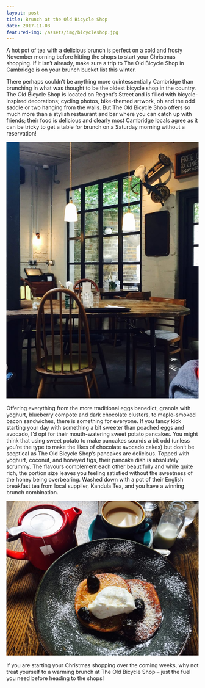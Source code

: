 ```yaml
---
layout: post
title: Brunch at the Old Bicycle Shop
date: 2017-11-08
featured-img: /assets/img/bicycleshop.jpg
---
```



A hot pot of tea with a delicious brunch is perfect on a cold and frosty November morning before hitting the shops to start your Christmas shopping. If it isn’t already, make sure a trip to The Old Bicycle Shop in Cambridge is on your brunch bucket list this winter.

There perhaps couldn’t be anything more quintessentially Cambridge than brunching in what was thought to be the oldest bicycle shop in the country. The Old Bicycle Shop is located on Regent’s Street and is filled with bicycle-inspired decorations; cycling photos, bike-themed artwork, oh and the odd saddle or two hanging from the walls. But The Old Bicycle Shop offers so much more than a stylish restaurant and bar where you can catch up with friends; their food is delicious and clearly most Cambridge locals agree as it can be tricky to get a table for brunch on a Saturday morning without a reservation!

![Cycling-themed decor at Old Bicycle Shop, Cambridge](/assets/img/oldbic.jpg)

Offering everything from the more traditional eggs benedict, granola with yoghurt, blueberry compote and dark chocolate clusters, to maple-smoked bacon sandwiches, there is something for everyone. If you fancy kick starting your day with something a bit sweeter than poached eggs and avocado, I’d opt for their mouth-watering sweet potato pancakes. You might think that using sweet potato to make pancakes sounds a bit odd (unless you’re the type to make the likes of chocolate avocado cakes) but don’t be sceptical as The Old Bicycle Shop’s pancakes are delicious. Topped with yoghurt, coconut, and honeyed figs, their pancake dish is absolutely scrummy. The flavours complement each other beautifully and while quite rich, the portion size leaves you feeling satisfied without the sweetness of the honey being overbearing. Washed down with a pot of their English breakfast tea from local supplier, Kandula Tea, and you have a winning brunch combination.

![Sweet potato pancakes for brunch at Old Bicycle Shop](/assets/img/oldbic2.jpg)

If you are starting your Christmas shopping over the coming weeks, why not treat yourself to a warming brunch at The Old Bicycle Shop – just the fuel you need before heading to the shops!
